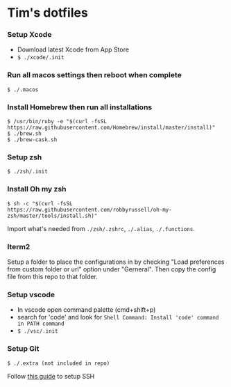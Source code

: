 # Tim's dotfiles

### Setup Xcode
- Download latest Xcode from App Store
- `$ ./xcode/.init`

### Run all macos settings then reboot when complete
```
$ ./.macos
```

### Install Homebrew then run all installations
```
$ /usr/bin/ruby -e "$(curl -fsSL https://raw.githubusercontent.com/Homebrew/install/master/install)"
$ ./brew.sh
$ ./brew-cask.sh
```

### Setup zsh
```
$ ./zsh/.init
```

### Install Oh my zsh
```
$ sh -c "$(curl -fsSL https://raw.githubusercontent.com/robbyrussell/oh-my-zsh/master/tools/install.sh)"
```
Import what's needed from `./zsh/.zshrc`, `./.alias`, `./.functions`.

### Iterm2
Setup a folder to place the configurations in by checking "Load preferences from custom folder or url" option under "Gerneral". Then copy the config file from this repo to that folder.

### Setup vscode
- In vscode open command palette (cmd+shift+p)
- search for 'code' and look for `Shell Command: Install 'code' command in PATH command`
- `$ ./vsc/.init`

### Setup Git
```
$ ./.extra (not included in repo)
```
Follow [this guide](https://sourabhbajaj.com/mac-setup/Git/) to setup SSH
